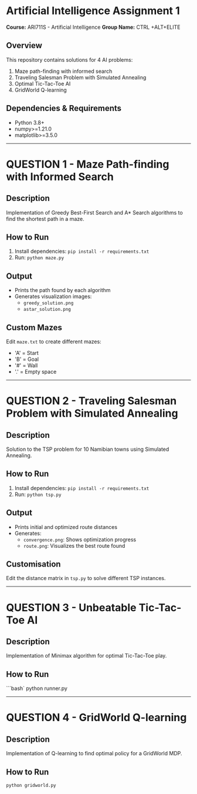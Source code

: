 # Artificial Intelligence Assignment 1

**Course:** ARI711S - Artificial Intelligence
**Group Name:** CTRL +ALT+ELITE

## Overview
This repository contains solutions for 4 AI problems:
1. Maze path-finding with informed search
2. Traveling Salesman Problem with Simulated Annealing
3. Optimal Tic-Tac-Toe AI
4. GridWorld Q-learning

## Dependencies & Requirements
- Python 3.8+
- numpy>=1.21.0
- matplotlib>=3.5.0

----------------------------------------------------------------------------

# QUESTION 1 - Maze Path-finding with Informed Search

## Description
Implementation of Greedy Best-First Search and A* Search algorithms to find the shortest path in a maze.

## How to Run
1. Install dependencies: `pip install -r requirements.txt`
2. Run: `python maze.py`

## Output
- Prints the path found by each algorithm
- Generates visualization images:
  - `greedy_solution.png`
  - `astar_solution.png`

## Custom Mazes
Edit `maze.txt` to create different mazes:
- 'A' = Start
- 'B' = Goal
- '#' = Wall
- '.' = Empty space

----------------------------------------------------------------------------

# QUESTION 2 - Traveling Salesman Problem with Simulated Annealing

## Description
Solution to the TSP problem for 10 Namibian towns using Simulated Annealing.

## How to Run
1. Install dependencies: `pip install -r requirements.txt`
2. Run: `python tsp.py`

## Output
- Prints initial and optimized route distances
- Generates:
  - `convergence.png`: Shows optimization progress
  - `route.png`: Visualizes the best route found

## Customisation
Edit the distance matrix in `tsp.py` to solve different TSP instances.

----------------------------------------------------------------------------

# QUESTION 3 - Unbeatable Tic-Tac-Toe AI

## Description
Implementation of Minimax algorithm for optimal Tic-Tac-Toe play.

## How to Run
```bash`
python runner.py

----------------------------------------------------------------------------

# QUESTION 4 - GridWorld Q-learning

## Description
Implementation of Q-learning to find optimal policy for a GridWorld MDP.

## How to Run
```bash
python gridworld.py
